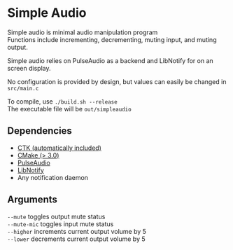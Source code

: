# Simple Audio

Simple audio is minimal audio manipulation program  
Functions include incrementing, decrementing, muting input, and muting output.  

Simple audio relies on PulseAudio as a backend and LibNotify for on an screen display.  

No configuration is provided by design, but values can easily be changed in `src/main.c`  
  
To compile, use `./build.sh --release`  
The executable file will be `out/simpleaudio` 

## Dependencies

- [CTK (automatically included)](https://github.com/higgsbi/ctk)
- [CMake (> 3.0)](https://cmake.org/)
- [PulseAudio](https://www.freedesktop.org/wiki/Software/PulseAudio/)
- [LibNotify](https://github.com/GNOME/libnotify)
- Any notification daemon

## Arguments

`--mute`       toggles output mute status  
`--mute-mic`   toggles input mute status  
`--higher`     increments current output volume by 5  
`--lower`      decrements current output volume by 5  


